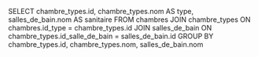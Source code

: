 SELECT
    chambre_types.id,
    chambre_types.nom AS type,
    salles_de_bain.nom AS sanitaire
FROM
    chambres
JOIN
    chambre_types ON chambres.id_type = chambre_types.id
JOIN
    salles_de_bain ON chambre_types.id_salle_de_bain = salles_de_bain.id
GROUP BY
    chambre_types.id, chambre_types.nom, salles_de_bain.nom
